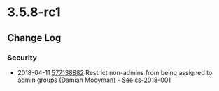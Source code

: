 # 3.5.8-rc1

<!--- Changes below this line will be automatically regenerated -->

## Change Log

### Security

 * 2018-04-11 [577138882]() Restrict non-admins from being assigned to admin groups (Damian Mooyman) - See [ss-2018-001](http://www.silverstripe.org/download/security-releases/ss-2018-001)

